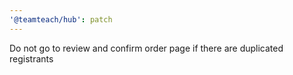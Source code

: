 ```yaml
---
'@teamteach/hub': patch
---
```


Do not go to review and confirm order page if there are duplicated registrants

